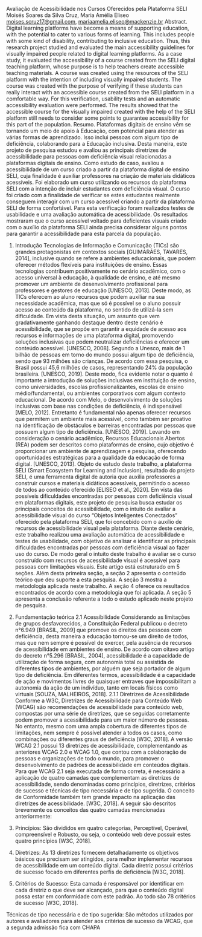 Avaliação de Acessibilidade nos Cursos Oferecidos pela Plataforma SELI
Moisés Soares da Silva Cruz, Maria Amélia Eliseo
moises.scruz17@gmail.com, mariaamelia.eliseo@mackenzie.br
Abstract. Digital learning platforms have become a means of supporting education, with the potential to cater to various forms of learning. This includes people with some kind of disability, contributing to inclusive education. Thus, this research project studied and evaluated the main accessibility guidelines for visually impaired people related to digital learning platforms. As a case study, it evaluated the accessibility of a course created from the SELI digital teaching platform, whose purpose is to help teachers create accessible teaching materials. A course was created using the resources of the SELI platform with the intention of including visually impaired students. The course was created with the purpose of verifying if these students can really interact with an accessible course created from the SELI platform in a comfortable way. For this verification, usability tests and an automatic accessibility evaluation were performed. The results showed that the accessible course for the visually impaired created with the help of the SELI platform still needs to consider some points to guarantee accessibility for this part of the population.
Resumo. Plataformas digitais de ensino vêm se tornando um meio de apoio à Educação, com potencial para atender as várias formas de aprendizado. Isso inclui pessoas com algum tipo de deficiência, colaborando para a Educação inclusiva. Desta maneira, este projeto de pesquisa estudou e avaliou as principais diretrizes de acessibilidade para pessoas com deficiência visual relacionadas a plataformas digitais de ensino. Como estudo de caso, avaliou a acessibilidade de um curso criado a partir da plataforma digital de ensino SELI, cuja finalidade é auxiliar professores na criação de materiais didáticos acessíveis. Foi elaborado um curso utilizando os recursos da plataforma SELI com a intenção de incluir estudantes com deficiência visual. O curso foi criado com a finalidade de verificar se estes estudantes realmente conseguem interagir com um curso acessível criando a partir da plataforma SELI de forma confortável. Para esta verificação foram realizados testes de usabilidade e uma avaliação automática de acessibilidade. Os resultados mostraram que o curso acessível voltado para deficientes visuais criado com o auxílio da plataforma SELI ainda precisa considerar alguns pontos para garantir a acessibilidade para esta parcela da população.
1.	Introdução
Tecnologias de Informação e Comunicação (TICs) são grandes protagonistas em contextos sociais [GUIMARÃES, TAVARES, 2014], inclusive quando se refere a ambientes educacionais, que podem oferecer métodos flexíveis para instituições de ensino. Essas tecnologias contribuem positivamente no cenário acadêmico, com o acesso universal à educação, à qualidade de ensino, e até mesmo promover um ambiente de desenvolvimento profissional para professores e gestores de educação [UNESCO, 2013]. Deste modo, as TICs oferecem ao aluno recursos que podem auxiliar na sua necessidade acadêmica, mas que só é possível se o aluno possuir acesso ao conteúdo da plataforma, no sentido de utilizá-la sem dificuldade.
Em vista desta situação, um assunto que vem gradativamente ganhando destaque dentro deste cenário é acessibilidade, que se propõe em garantir a equidade de acesso aos recursos e informações de uma plataforma digital, promovendo soluções inclusivas que podem neutralizar deficiências e oferecer um conteúdo acessível. [UNESCO, 2008]. 
Segundo a Unesco, mais de 1 bilhão de pessoas em torno do mundo possui algum tipo de deficiência, sendo que 93 milhões são crianças. De acordo com essa pesquisa, o Brasil possui 45,6 milhões de casos, representando 24% da população brasileira. [UNESCO, 2019]. Deste modo, fica evidente notar o quanto é importante a introdução de soluções inclusivas em instituição de ensino, como universidades, escolas profissionalizantes, escolas de ensino médio/fundamental, ou ambientes corporativos com algum contexto educacional.
De acordo com Melo, o desenvolvimento de soluções inclusivas com base nas condições de deficiência, é indispensável [MELO, 2012]. Entretanto é fundamental não apenas oferecer recursos que permitem um ambiente mais acessível, como também ser proativo na identificação de obstáculos e barreiras encontradas por pessoas que possuem algum tipo de deficiência. [UNESCO, 2019]. Levando em consideração o cenário acadêmico, Recursos Educacionais Abertos (REA) podem ser descritos como plataformas de ensino, cujo objetivo é proporcionar um ambiente de aprendizagem e pesquisa, oferecendo oportunidades estratégicas para a qualidade da educação de forma digital. [UNESCO, 2013]. 
Objeto de estudo deste trabalho, a plataforma SELI (Smart Ecosystem for Learning and Inclusion), resultado do projeto SELI, é uma ferramenta digital de autoria que auxilia professores a construir cursos e materiais didáticos acessíveis, permitindo o acesso de todos ao conteúdo oferecido [ELISEO et al., 2020].
Em vista das possíveis dificuldades encontradas por pessoas com deficiência visual em plataformas digitais, este projeto de pesquisa busca estudar os principais conceitos de acessibilidade, com o intuito de avaliar a acessibilidade visual do curso “Objetos Inteligentes Conectados” oferecido pela plataforma SELI, que foi concebido com o auxílio de recursos de acessibilidade visual pela plataforma. Diante deste cenário, este trabalho realizou uma avaliação automática de acessibilidade e testes de usabilidade, com objetivo de analisar e identificar as principais dificuldades encontradas por pessoas com deficiência visual ao fazer uso do curso. De modo geral o intuito deste trabalho é avaliar se o curso construído com recursos de acessibilidade visual é acessível para pessoas com limitações visuais.
Este artigo está estruturado em 5 seções. Além desta primeira seção, a seção 2 apresenta o conteúdo teórico que deu suporte a esta pesquisa. A seção 3 mostra a metodologia aplicada neste trabalho. A seção 4 oferece os resultados encontrados de acordo com a metodologia que foi aplicada. A seção 5 apresenta a conclusão referente a todo o estudo aplicado neste projeto de pesquisa.


2.	Fundamentação teórica
2.1 Acessibilidade
Considerando as limitações de grupos desfavorecidos, a Constituição Federal publicou o decreto n°6.949 [BRASIL, 2009] que promove os direitos das pessoas com deficiência, desta maneira a educação tornou-se um direito de todos, mas que nem sempre é possível de exercer, pela ausência de recursos de acessibilidade em ambientes de ensino.
De acordo com oitavo artigo do decreto n°5.296 [BRASIL, 2004], acessibilidade é a capacidade de utilização de forma segura, com autonomia total ou assistida de diferentes tipos de ambientes, por alguém que seja portador de algum tipo de deficiência. Em diferentes termos, acessibilidade é a capacidade de ação e movimentos livres de quaisquer entraves que impossibilitam a autonomia da ação de um indivíduo, tanto em locais físicos como virtuais [SOUZA, MALHEIROS, 2018].
2.1.1 Diretrizes de Acessibilidade
Conforme a W3C, Diretrizes de Acessibilidade para Conteúdo Web (WCAG) são recomendações de acessibilidade para conteúdo web, compostas por uma série de diretrizes, que se seguidas corretamente podem promover a acessibilidade para um maior número de pessoas. No entanto, mesmo com uma ampla cobertura de diferentes tipos de limitações, nem sempre é possível atender a todos os casos, como combinações ou diferentes graus de deficiência [W3C, 2018]. 
A versão WCAG 2.1 possui 13 diretrizes de acessibilidade, complementando as anteriores WCAG 2.0 e WCAG 1.0, que contou com a colaboração de pessoas e organizações de todo o mundo, para promover o desenvolvimento de padrões de acessibilidade em conteúdos digitais.
Para que WCAG 2.1 seja executada de forma correta, é necessário a aplicação de quatro camadas que complementam as diretrizes de acessibilidade, sendo denominadas como princípios, diretrizes, critérios de sucesso e técnicas de tipo necessária e de tipo sugerida. O conceito de Conformidade também tem grande impacto na aplicação das diretrizes de acessibilidade. [W3C, 2018]. A seguir são descritos brevemente os conceitos das quatro camadas mencionadas anteriormente:
1.	Princípios: São divididos em quatro categorias, Perceptível, Operável, compreensível e Robusto, ou seja, o conteúdo web deve possuir estes quatro princípios [W3C, 2018].


2.	Diretrizes: As 13 diretrizes fornecem detalhadamente os objetivos básicos que precisam ser atingidos, para melhor implementar recursos de acessibilidade em um conteúdo digital. Cada diretriz possui critérios de sucesso focado em diferentes perfis de deficiência [W3C, 2018].


3.	Critérios de Sucesso: Esta camada é responsável por identificar em cada diretriz o que deve ser alcançado, para que o conteúdo digital possa estar em conformidade com este padrão. Ao todo são 78 critérios de sucesso [W3C, 2018].

Técnicas de tipo necessária e de tipo sugerida: São métodos utilizados por autores e avaliadores para atender aos critérios de sucesso da WCAG, que
 a segunda admissão fica com CHAPA
